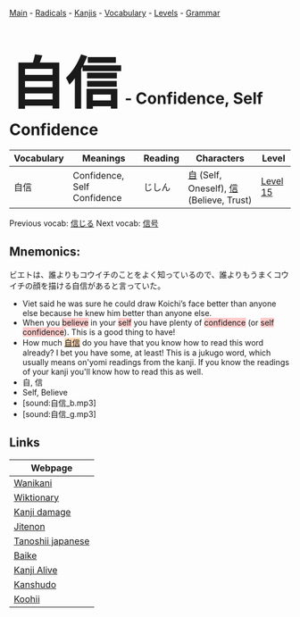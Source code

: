 <style> bigfont {font-size: 100px}</style>
[Main](../README.md) -
[Radicals](../radicals.md) -
[Kanjis](../kanjis.md) -
[Vocabulary](../vocabulary.md) -
[Levels](../levels.md) -
[Grammar](../grammar.md)
# <bigfont> 自信</bigfont> - Confidence, Self Confidence 

| Vocabulary | Meanings | Reading | Characters | Level |
| --- | --- | --- | --- | --- |
| 自信 | Confidence, Self Confidence | じしん |  [自](../kanjis/自.md) (Self, Oneself), [信](../kanjis/信.md) (Believe, Trust) | [Level 15](../levels/wk_level15.md) |

Previous vocab: [信じる](信じる.md) Next vocab: [信号](信号.md) 

## Mnemonics:
ビエトは、誰よりもコウイチのことをよく知っているので、誰よりもうまくコウイチの顔を描ける自信があると言っていた。
* Viet said he was sure he could draw Koichi’s face better than anyone else because he knew him better than anyone else.
* When you <span style="background-color:#ffcccb"> believe</span> in your <span style="background-color:#ffcccb"> self</span> you have plenty of <span style="background-color:#ffcccb"> confidence</span> (or <span style="background-color:#ffcccb"> self confidence</span>). This is a good thing to have!
* How much <span style="background-color:#fed8b1"> [自信](https://jisho.org/search/自信)</span> do you have that you know how to read this word already? I bet you have some, at least! This is a jukugo word, which usually means on'yomi readings from the kanji. If you know the readings of your kanji you'll know how to read this as well.
* 自, 信
* Self, Believe
* [sound:自信_b.mp3]
* [sound:自信_g.mp3]


## Links 

| Webpage |
| --- |
| [Wanikani          ](https://www.wanikani.com/kanji/自信) |
| [Wiktionary        ](https://en.wiktionary.org/wiki/自信) |
| [Kanji damage      ](http://www.kanjidamage.com/kanji/search?utf8=✓&q=自信) |
| [Jitenon           ](https://jitenon.com/kanji/自信) |
| [Tanoshii japanese ](https://www.tanoshiijapanese.com/dictionary/kanji.cfm?k=自信) |
| [Baike             ](https://baike.baidu.com/item/自信) |
| [Kanji Alive       ](https://app.kanjialive.com/自信) |
| [Kanshudo          ](https://www.kanshudo.com/searchmn?q=自信) |
| [Koohii            ](https://kanji.koohii.com/study/kanji/自信) |
